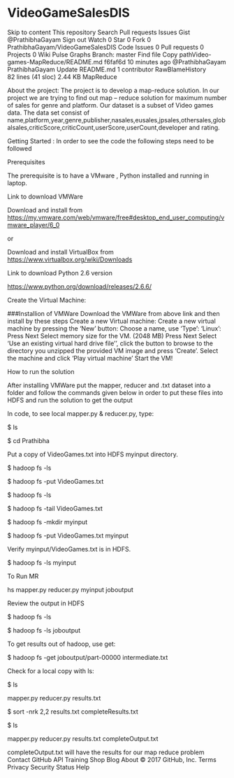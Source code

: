 # VideoGameSalesDIS
Skip to content
This repository
Search
Pull requests
Issues
Gist
 @PrathibhaGayam
 Sign out
 Watch 0
  Star 0
  Fork 0 PrathibhaGayam/VideoGameSalesDIS
 Code  Issues 0  Pull requests 0  Projects 0  Wiki  Pulse  Graphs
Branch: master Find file Copy pathVideo-games-MapReduce/README.md
f6faf6d  10 minutes ago
@PrathibhaGayam PrathibhaGayam Update README.md
1 contributor
RawBlameHistory     
82 lines (41 sloc)  2.44 KB
MapReduce

About the project: The project is to develop a map-reduce solution. In our project we are trying to find out map – reduce solution for maximum number of sales for genre and platform. Our dataset is a subset of Video games data. The data set consist of name,platform,year,genre,publisher,nasales,eusales,jpsales,othersales,globalsales,criticScore,criticCount,userScore,userCount,developer and rating.

Getting Started : In order to see the code the following steps need to be followed

Prerequisites

The prerequisite is to have a VMware , Python installed and running in laptop.

Link to download VMWare

Download and install from https://my.vmware.com/web/vmware/free#desktop_end_user_computing/vmware_player/6_0

or

Download and install VirtualBox from https://www.virtualbox.org/wiki/Downloads

Link to download Python 2.6 version

https://www.python.org/download/releases/2.6.6/

Create the Virtual Machine:

###Installion of VMWare Download the VMWare from above link and then install by these steps Create a new Virtual machine: Create a new virtual machine by pressing the ‘New’ button: Choose a name, use ‘Type’: ‘Linux’: Press Next Select memory size for the VM. (2048 MB) Press Next Select ‘Use an existing virtual hard drive file’’, click the button to browse to the directory you unzipped the provided VM image and press ‘Create’. Select the machine and click ‘Play virtual machine’ Start the VM!

How to run the solution

After installing VMWare put the mapper, reducer and .txt dataset into a folder and follow the commands given below in order to put these files into HDFS and run the solution to get the output

In code, to see local mapper.py & reducer.py, type:

$ ls

$ cd Prathibha

Put a copy of VideoGames.txt into HDFS myinput directory.

$ hadoop fs -ls

$ hadoop fs -put VideoGames.txt

$ hadoop fs -ls

$ hadoop fs -tail VideoGames.txt

$ hadoop fs -mkdir myinput

$ hadoop fs -put VideoGames.txt myinput

Verify myinput/VideoGames.txt is in HDFS.

$ hadoop fs -ls myinput

To Run MR

hs mapper.py reducer.py myinput joboutput

Review the output in HDFS

$ hadoop fs -ls

$ hadoop fs -ls joboutput

To get results out of hadoop, use get:

$ hadoop fs -get joboutput/part-00000 intermediate.txt

Check for a local copy with ls:

$ ls

mapper.py reducer.py results.txt

$ sort -nrk 2,2 results.txt completeResults.txt

$ ls

mapper.py reducer.py results.txt completeOutput.txt

completeOutput.txt will have the results for our map reduce problem
Contact GitHub API Training Shop Blog About
© 2017 GitHub, Inc. Terms Privacy Security Status Help
